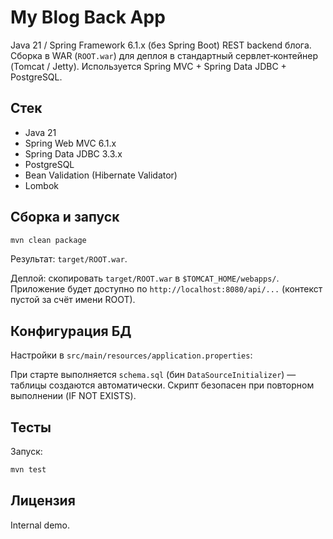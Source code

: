 # My Blog Back App

Java 21 / Spring Framework 6.1.x (без Spring Boot) REST backend блога. Сборка в WAR (`ROOT.war`) для деплоя в стандартный сервлет‑контейнер (Tomcat / Jetty). Используется Spring MVC + Spring Data JDBC + PostgreSQL.

## Стек
- Java 21
- Spring Web MVC 6.1.x
- Spring Data JDBC 3.3.x
- PostgreSQL
- Bean Validation (Hibernate Validator)
- Lombok

## Сборка и запуск
```bash
mvn clean package
```
Результат: `target/ROOT.war`.

Деплой: скопировать `target/ROOT.war` в `$TOMCAT_HOME/webapps/`.
Приложение будет доступно по `http://localhost:8080/api/...` (контекст пустой за счёт имени ROOT).

## Конфигурация БД
Настройки в `src/main/resources/application.properties`:

При старте выполняется `schema.sql` (бин `DataSourceInitializer`) — таблицы создаются автоматически. Скрипт безопасен при повторном выполнении (IF NOT EXISTS).
## Тесты
Запуск:
```bash
mvn test
```
## Лицензия
Internal demo.
